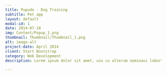 ```yaml
---
title: Pupudo - Dog Training
subtitle: Pet app
layout: default
modal-id: 1
date: 2014-07-18
img: Content/Popup_1.png
thumbnail: Thumbnail/Thumbnail_1.png
alt: image-alt
project-date: April 2014
client: Start Bootstrap
category: Web Development
description: Lorem ipsum dolor sit amet, usu cu alterum nominavi lobortis. At duo novum diceret. Tantas apeirian vix et, usu sanctus postulant inciderint ut, populo diceret necessitatibus in vim. Cu eum dicam feugiat noluisse.

---
```

